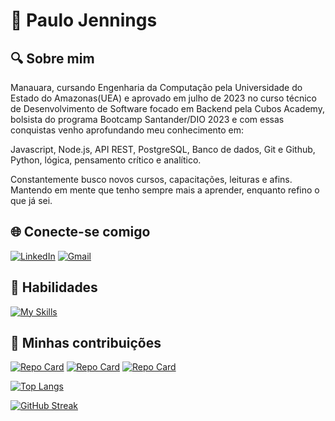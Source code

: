 # 🌌 Paulo Jennings

## 🔍 Sobre mim
Manauara, cursando Engenharia da Computação pela Universidade do Estado do Amazonas(UEA) e aprovado em julho de 2023 no curso técnico de Desenvolvimento de Software focado em Backend pela Cubos Academy, bolsista do programa Bootcamp Santander/DIO 2023 e com essas conquistas venho aprofundando meu conhecimento em:

Javascript, Node.js, API REST, PostgreSQL, Banco de dados, Git e Github, Python, lógica, pensamento crítico e analítico.

Constantemente busco novos cursos, capacitações, leituras e afins. Mantendo em mente que tenho sempre mais a aprender, enquanto refino o que já sei.

## 🌐 Conecte-se comigo
[![LinkedIn](https://img.shields.io/badge/LinkedIn-blue?style=for-the-badge&logo=linkedin&logoColor=white)](https://www.linkedin.com/in/paulo-jennings/) [![Gmail](https://img.shields.io/badge/Gmail-D14836?style=for-the-badge&logo=gmail&logoColor=white)](mailto:jenningscomp@gmail.com)

## 🔧 Habilidades
[![My Skills](https://skillicons.dev/icons?i=js,nodejs,express,ts,python,postgres,git)](https://skillicons.dev)

## 📂 Minhas contribuições
[![Repo Card](https://github-readme-stats.vercel.app/api/pin/?username=PauloSJennings&repo=cubos-academy-backend-m02&bg_color=000&border_color=30A3DC&show_icons=true&icon_color=30A3DC&title_color=E94D5F&text_color=FFF)](https://github.com/PauloSJennings/cubos-academy-backend-m02) [![Repo Card](https://github-readme-stats.vercel.app/api/pin/?username=PauloSJennings&repo=desafio-lanchonete&bg_color=000&border_color=30A3DC&show_icons=true&icon_color=30A3DC&title_color=E94D5F&text_color=FFF)](https://github.com/PauloSJennings/desafio-lanchonete) [![Repo Card](https://github-readme-stats.vercel.app/api/pin/?username=PauloSJennings&repo=api-calculo-de-frete&bg_color=000&border_color=30A3DC&show_icons=true&icon_color=30A3DC&title_color=E94D5F&text_color=FFF)](https://github.com/PauloSJennings/api-calculo-de-frete)


[![Top Langs](https://github-readme-stats.vercel.app/api/top-langs/?username=PauloSjennings&layout=compact&theme=tokyonight)](https://github.com/anuraghazra/github-readme-stats)

[![GitHub Streak](https://streak-stats.demolab.com/?user=PauloSJennings&theme=bear&background=000&border=30A3DC&dates=FFF)](https://git.io/streak-stats)
